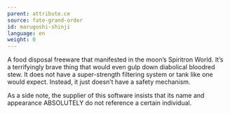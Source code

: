```yaml
---
parent: attribute.ce
source: fate-grand-order
id: marugoshi-shinji
language: en
weight: 0
---
```


A food disposal freeware that manifested in the moon’s Spiritron World.
It’s a terrifyingly brave thing that would even gulp down diabolical bloodred stew.
It does not have a super-strength filtering system or tank like one would expect. Instead, it just doesn’t have a safety mechanism.

As a side note, the supplier of this software insists that its name and appearance ABSOLUTELY do not reference a certain individual.
